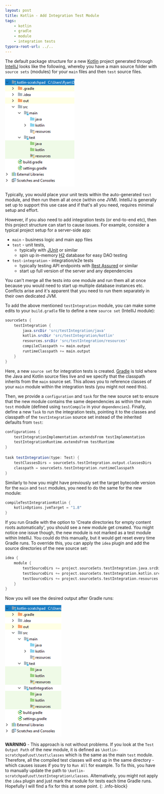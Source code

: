 ```yaml
---
layout: post
title: Kotlin - Add Integration Test Module
tags:
    - kotlin
    - gradle
    - module
    - integration tests
typora-root-url: ../..
---
```


The default package structure for a new [Kotlin](https://kotlinlang.org/) project generated through [IntelliJ](https://www.jetbrains.com/idea/) looks like the following, whereby you have a main source folder with `source sets` (modules) for your `main` files and then `test` source files.

![Kotlin Default Project](/images/2018/kotlin-default-project.png)

Typically, you would place your unit tests within the auto-generated `test` module, and then run them all at once (within one JVM). IntelliJ is generally set up to support this use case and if that's all you need, requires minimal setup and effort.

However, if you also need to add integration tests (or end-to-end etc), then this project structure can start to cause issues. For example, consider a typical project setup for a server-side app:

-   `main` - business logic and main app files
-   `test` - unit tests,
    -   typically with [JUnit](https://junit.org/junit5/) or similar
    -   spin up in-memory [H2](http://www.h2database.com/html/main.html) database for easy DAO testing
-   `test-integration` - integration/e2e tests
    -   typically testing API endpoints with [Rest Assured](http://rest-assured.io/) or similar
    -   start up full version of the server and any dependencies

You can't merge all the tests into one module and run them all at once because you would need to start up multiple database instances etc. Conflicts arise and it's apparent that you need to run them separately in their own dedicated JVM.

To add the above mentioned `testIntegration` module, you can make some edits to your `build.gradle` file to define a new `source set` (IntelliJ module):

```groovy
sourceSets {
    testIntegration {
        java.srcDir 'src/testIntegration/java'
        kotlin.srcDir 'src/testIntegration/kotlin'
        resources.srcDir 'src/testIntegration/resources'
        compileClasspath += main.output
        runtimeClasspath += main.output
    }
}
```

Here, a new `source set` for integration tests is created. [Gradle](https://gradle.org/) is told where the Java and Kotlin source files live and we specify that the classpath inherits from the `main` source set. This allows you to reference classes of your `main` module within the integration tests (you might not need this).

Then, we provide a `configuration` and `task` for the new source set to ensure that the new module contains the same dependencies as within the main `test` module (defined using `testCompile` in your `dependencies`). Finally, define a new `Task` to run the integration tests, pointing it to the classes and classpath of the `testIntegration` source set instead of the inherited defaults from `test`:

```groovy
configurations {
    testIntegrationImplementation.extendsFrom testImplementation
    testIntegrationRuntime.extendsFrom testRuntime
}

task testIntegration(type: Test) {
    testClassesDirs = sourceSets.testIntegration.output.classesDirs
    classpath = sourceSets.testIntegration.runtimeClasspath
}
```

Similarly to how you might have previously set the target bytecode version for the `main` and `test` modules, you need to do the same for the new module:

```groovy
compileTestIntegrationKotlin {
    kotlinOptions.jvmTarget = "1.8"
}
```

If you run Gradle with the option to 'Create directories for empty content roots automatically', you should see a new module get created. You might notice one issue though, the new module is not marked as a test module within IntelliJ. You could do this manually, but it would get reset every time Gradle runs. To override this, you can apply the `idea` plugin and add the source directories of the new source set:

```groovy
idea {
    module {
        testSourceDirs += project.sourceSets.testIntegration.java.srcDirs
        testSourceDirs += project.sourceSets.testIntegration.kotlin.srcDirs
        testSourceDirs += project.sourceSets.testIntegration.resources.srcDirs
    }
}
```

Now you will see the desired output after Gradle runs:

![With Integration tests module](/images/2018/kotlin-integration-test-module.png)

**WARNING** - This approach is not without problems. If you look at the `Test Output Path` of the new module, it is defined as `\kotlin-scratchpad\out\test\classes` which is the same as the main `test` module. Therefore, all the compiled test classes will end up in the same directory - which causes issues if you try to `Run All` for example. To fix this, you have to manually update the path to `\kotlin-scratchpad\out\testIntegration\classes`. Alternatively, you might not apply the `idea` plugin and just mark the module for tests each time Gradle runs. Hopefully I will find a fix for this at some point.
{: .info-block}
